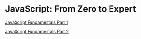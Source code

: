 # JavaScript: From Zero to Expert

[JavaScript Fundamentals Part 1](https://github.com/uzaaaiiir/javascript-course/wiki/JavaScript-Fundamentals-Part-1)

[JavaScript Fundamentals Part 2](https://github.com/uzaaaiiir/javascript-course/wiki/JavaScript-Fundamentals-Part-2)

